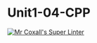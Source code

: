 # Unit1-04-CPP
[![Mr Coxall's Super Linter](https://github.com/ICS3U-C-Programming-LilyC/Unit1-04-CPP/workflows/Mr%20Coxall's%20Super%20Linter/badge.svg)](https://github.com/ICS3U-C-Programming-LilyC/Unit1-04-CPP/actions/)
